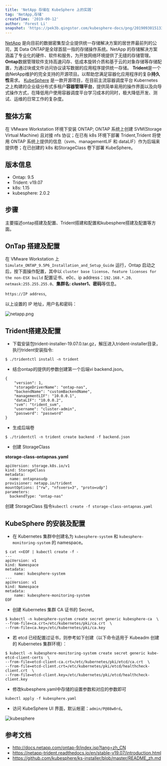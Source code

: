 ```yaml
---
title: 'NetApp 存储在 KubeSphere 上的实践'
tag: 'NetApp,存储'
createTime: '2019-09-12'
author: 'Forest Li'
snapshot: 'https://pek3b.qingstor.com/kubesphere-docs/png/20190930151339.png'
---
```


[NetApp](https://www.netapp.com/cn/index.aspx) 是向目前的数据密集型企业提供统一存储解决方案的居世界最前列的公司，其 Data ONTAP是全球首屈一指的存储操作系统。NetApp 的存储解决方案涵盖了专业化的硬件、软件和服务，为开放网络环境提供了无缝的存储管理。
**Ontap**数据管理软件支持高速闪存、低成本旋转介质和基于云的对象存储等存储配置，为通过块或文件访问协议读写数据的应用程序提供统一存储。
**Trident**是一个由NetApp维护的完全支持的开源项目。以帮助您满足容器化应用程序的复杂**持久性**需求。
[KubeSphere](https://github.com/kubesphere) 是一款开源项目，在目前主流容器调度平台 Kubernetes 之上构建的企业级分布式多租户**容器管理平台**，提供简单易用的操作界面以及向导式操作方式，在降低用户使用容器调度平台学习成本的同时，极大降低开发、测试、运维的日常工作的复杂度。


## 整体方案

在 VMware Workstation 环境下安装 ONTAP; ONTAP 系统上创建 SVM(Storage Virtual Machine) 且对接 nfs 协议；在已有 k8s 环境下部署 Trident,Trident 将使用 ONTAP 系统上提供的信息（svm、managementLIF 和 dataLIF）作为后端来提供卷；在已创建的 k8s 和StorageClass 卷下部署 KubeSphere。

## 版本信息

- Ontap: 9.5
- Trident: v19.07
- k8s: 1.15
- kubesphere: 2.0.2

## 步骤

主要描述ontap搭建及配置、Trident搭建和配置和kubesphere搭建及配置等方面。

## OnTap 搭建及配置

在 VMware Workstation 上 `Simulate_ONTAP_9.5P6_Installation_and_Setup_Guide` 运行，Ontap 启动之后，按下面操作配置，其中以 `cluster base license`、`feature licenses for the non-ESX build` 配置证书、e0c、ip address：`192.168.*.20、netmask:255.255.255.0`、**集群名: cluster1、密码**等信息。

`https://IP address`,

以上设置的 IP 地址，用户名和密码：

![netapp.png](https://ww1.sinaimg.cn/large/006bbiLEgy1g6t9q3s4kkj30yf0l8qsj.jpg)

## Trident搭建及配置

* 下载安装包trident-installer-19.07.0.tar.gz，解压进入trident-installer目录，执行trident安装指令:

```
$ ./tridentctl install -n trident
```

* 结合ontap的提供的参数创建第一个后端vi backend.json。

```
{
    "version": 1,
    "storageDriverName": "ontap-nas",
    "backendName": "customBackendName",
    "managementLIF": "10.0.0.1",
    "dataLIF": "10.0.0.2",
    "svm": "trident_svm",
    "username": "cluster-admin",
    "password": "password"
}
```

* 生成后端卷

```
$ ./tridentctl -n trident create backend -f backend.json
```

* 创建 StorageClass

**storage-class-ontapnas.yaml**

```
apiVersion: storage.k8s.io/v1
kind: StorageClass
metadata:
  name: ontapnasudp
provisioner: netapp.io/trident
mountOptions: ["rw", "nfsvers=3", "proto=udp"]
parameters:
  backendType: "ontap-nas"
```
创建 StorageClass 指令`kubectl create -f storage-class-ontapnas.yaml`

## KubeSphere 的安装及配置

* 在 Kubernetes 集群中创建名为 `kubesphere-system` 和 `kubesphere-monitoring-system` 的 namespace。

```
$ cat <<EOF | kubectl create -f -
---
apiVersion: v1
kind: Namespace
metadata:
    name: kubesphere-system
---
apiVersion: v1
kind: Namespace
metadata:
    name: kubesphere-monitoring-system
EOF
```

* 创建 Kubernetes 集群 CA 证书的 Secret。

```
$ kubectl -n kubesphere-system create secret generic kubesphere-ca  \
--from-file=ca.crt=/etc/kubernetes/pki/ca.crt  \
--from-file=ca.key=/etc/kubernetes/pki/ca.key
```

* 若 etcd 已经配置过证书，则参考如下创建（以下命令适用于 Kubeadm 创建的 Kubernetes 集群环境）：

```
$ kubectl -n kubesphere-monitoring-system create secret generic kube-etcd-client-certs  \
--from-file=etcd-client-ca.crt=/etc/kubernetes/pki/etcd/ca.crt  \
--from-file=etcd-client.crt=/etc/kubernetes/pki/etcd/healthcheck-client.crt  \
--from-file=etcd-client.key=/etc/kubernetes/pki/etcd/healthcheck-client.key
```

* 修改kubesphere.yaml中存储的设置参数和对应的参数即可

`kubectl apply -f kubesphere.yaml`

* 访问 KubeSphere UI 界面，默认帐密：`admin/P@88w0rd`。

![kubesphere](https://pek3b.qingstor.com/kubesphere-docs/png/20190912002602.png)

## 参考文档

- http://docs.netapp.com/ontap-9/index.jsp?lang=zh_CN
- https://netapp-trident.readthedocs.io/en/stable-v19.07/introduction.html
- https://github.com/kubesphere/ks-installer/blob/master/README_zh.md
